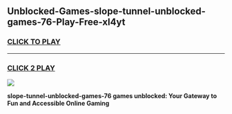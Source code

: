 
## Unblocked-Games-slope-tunnel-unblocked-games-76-Play-Free-xl4yt
<h3>
<a href="https://premium76.site?title=slope-tunnel-unblocked-games-76&ref=15A">CLICK TO PLAY</a></h3>
<hr>

<h3>
<a href="https://premium76.site?title=slope-tunnel-unblocked-games-76&ref=15A">CLICK 2 PLAY</a>
  
</h3>

<a href="https://premium76.site?title=slope-tunnel-unblocked-games-76&ref=15A"><img src="https://clearcache.store/games.png"></a>


**slope-tunnel-unblocked-games-76 games unblocked: Your Gateway to Fun and Accessible Online Gaming**
